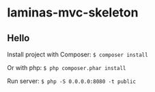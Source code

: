 # laminas-mvc-skeleton

## Hello


Install project with Composer:
`$ composer install`  

Or with php:
`$ php composer.phar install`  

Run server:
`$ php -S 0.0.0.0:8080 -t public`
